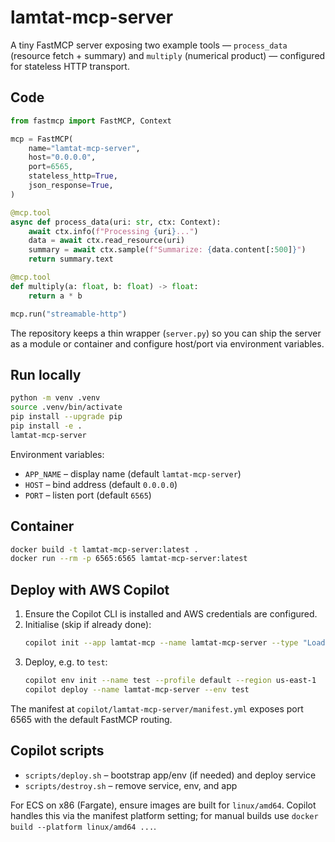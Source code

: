 # lamtat-mcp-server


A tiny FastMCP server exposing two example tools — `process_data` (resource fetch + summary) and `multiply` (numerical product) — configured for stateless HTTP transport.

## Code
```python
from fastmcp import FastMCP, Context

mcp = FastMCP(
    name="lamtat-mcp-server",
    host="0.0.0.0",
    port=6565,
    stateless_http=True,
    json_response=True,
)

@mcp.tool
async def process_data(uri: str, ctx: Context):
    await ctx.info(f"Processing {uri}...")
    data = await ctx.read_resource(uri)
    summary = await ctx.sample(f"Summarize: {data.content[:500]}")
    return summary.text

@mcp.tool
def multiply(a: float, b: float) -> float:
    return a * b

mcp.run("streamable-http")
```

The repository keeps a thin wrapper (`server.py`) so you can ship the server as a module or container and configure host/port via environment variables.

## Run locally
```bash
python -m venv .venv
source .venv/bin/activate
pip install --upgrade pip
pip install -e .
lamtat-mcp-server
```

Environment variables:
- `APP_NAME` – display name (default `lamtat-mcp-server`)
- `HOST` – bind address (default `0.0.0.0`)
- `PORT` – listen port (default `6565`)

## Container
```bash
docker build -t lamtat-mcp-server:latest .
docker run --rm -p 6565:6565 lamtat-mcp-server:latest
```

## Deploy with AWS Copilot
1. Ensure the Copilot CLI is installed and AWS credentials are configured.
2. Initialise (skip if already done):
   ```bash
   copilot init --app lamtat-mcp --name lamtat-mcp-server --type "Load Balanced Web Service" --dockerfile Dockerfile
   ```
3. Deploy, e.g. to `test`:
   ```bash
   copilot env init --name test --profile default --region us-east-1
   copilot deploy --name lamtat-mcp-server --env test
   ```

The manifest at `copilot/lamtat-mcp-server/manifest.yml` exposes port 6565 with the default FastMCP routing.

## Copilot scripts
- `scripts/deploy.sh` – bootstrap app/env (if needed) and deploy service
- `scripts/destroy.sh` – remove service, env, and app

For ECS on x86 (Fargate), ensure images are built for `linux/amd64`. Copilot handles this via the manifest platform setting; for manual builds use `docker build --platform linux/amd64 ...`.
